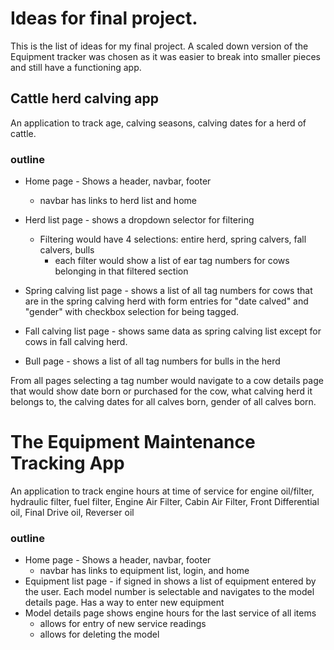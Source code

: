 # Ideas for final project.
This is the list of ideas for my final project. A scaled down version of the Equipment tracker was chosen as it was easier to break into smaller pieces and still have a functioning app.



## Cattle herd calving app
An application to track age, calving seasons, calving dates for a herd of cattle.

### outline
- Home page - Shows a header, navbar, footer
    * navbar has links to herd list and home
- Herd list page - shows a dropdown selector for filtering 
    * Filtering would have 4 selections: entire herd, spring calvers, fall calvers, bulls
        * each filter would show a list of ear tag numbers for cows belonging in that filtered section
- Spring calving list page - shows a list of all tag numbers for cows that are in the spring calving herd with form entries for "date calved" and "gender" with checkbox selection for being tagged.

- Fall calving list page - shows same data as spring calving list except for cows in fall calving herd.

- Bull page - shows a list of all tag numbers for bulls in the herd

From all pages selecting a tag number would navigate to a cow details page that would show date born or purchased for the cow, what calving herd it belongs to, the calving dates for all calves born, gender of all calves born.


 

# The Equipment Maintenance Tracking App
An application to track engine hours at time of service for engine oil/filter, hydraulic filter, fuel filter, Engine Air Filter, Cabin Air Filter, Front Differential oil, Final Drive oil, Reverser oil

### outline
- Home page - Shows a header, navbar, footer
    * navbar has links to equipment list, login, and home
- Equipment list page -  if signed in shows a list of equipment entered by the user. Each model number is selectable and navigates to the model details page. Has a way to enter new equipment
- Model details page shows engine hours for the last service of all items
    * allows for entry of new service readings 
    * allows for deleting the model